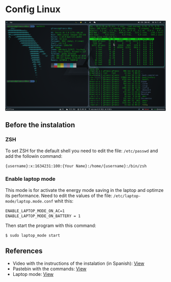 # Config Linux

![Preview](/images/preview/Preview.png)



## Before the instalation

### ZSH
To set ZSH for the default shell you need to edit the file: `/etc/passwd` and add the followin command: 

```bash
{username}:x:1634231:100:{Your Name}:/home/{username}:/bin/zsh
```

### Enable laptop mode
This mode is for activate the energy mode saving in the laptop and optimze its performance. Need to edit the values of the file: `/etc/laptop-mode/laptop.mode.conf` whit this:
```
ENABLE_LAPTOP_MODE_ON_AC=1
ENABLE_LAPTOP_MODE_ON_BATTERY = 1
```
Then start the program with this command:
```
$ sudo laptop_mode start
```

## References
- Video with the instructions of the instalation (in Spanish): [View](https://www.youtube.com/watch?v=mHLwfI1nHHY)
- Pastebin with the commands: [View](https://pastebin.com/EEX1Dsuq)
- Laptop mode: [View](https://askubuntu.com/questions/180712/how-to-enable-laptop-mode)

